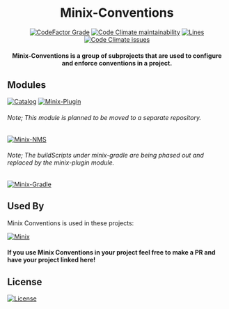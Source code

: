 <div align="center">

# Minix-Conventions

[![CodeFactor Grade](https://img.shields.io/codefactor/grade/github/DaRacci/Minix-Conventions?color=purple&style=for-the-badge)]()
[![Code Climate maintainability](https://img.shields.io/codeclimate/maintainability/DaRacci/Minix-Conventions?color=purple&style=for-the-badge)]()
[![Lines](https://img.shields.io/tokei/lines/github/DaRacci/Minix-Conventions?color=purple&style=for-the-badge)]()
[![Code Climate issues](https://img.shields.io/codeclimate/issues/DaRacci/Minix-Conventions?color=purple&style=for-the-badge)]()

#### Minix-Conventions is a group of subprojects that are used to configure and enforce conventions in a project.
</div>


## Modules

[![Catalog](https://img.shields.io/static/v1?&label=Minix&message=catalog&color=purple&style=for-the-badge)](https://github.com/DaRacci/Minix-Conventions/tree/main/catalog)
[![Minix-Plugin](https://img.shields.io/static/v1?&label=Minix&message=Plugin&color=purple&style=for-the-badge)](https://github.com/DaRacci/Minix-Conventions/tree/main/minix-plugin)

###### Note; This module is planned to be moved to a separate repository.
[![Minix-NMS](https://img.shields.io/static/v1?&label=Minix&message=NMS&color=purple&style=for-the-badge)](https://github.com/DaRacci/Minix-Conventions/tree/main/Minix-NMS)

###### Note; The buildScripts under minix-gradle are being phased out and replaced by the minix-plugin module.
[![Minix-Gradle](https://img.shields.io/static/v1?&label=Minix&message=Gradle&color=purple&style=for-the-badge)](https://github.com/DaRacci/Minix-Conventions/tree/main/Minix-Gradle)

## Used By

Minix Conventions is used in these projects:

[![Minix](https://img.shields.io/static/v1?&label=Minix&message=Minecraft%20API&color=purple&style=for-the-badge)](https://github.com/DaRacci/Minix/)

#### If you use Minix Conventions in your project feel free to make a PR and have your project linked here!

## License
[![License](https://img.shields.io/github/license/DaRacci/Minix-Conventions?color=purple&style=for-the-badge)](https://github.com/DaRacci/Minix-Conventions/blob/main/LICENSE)
